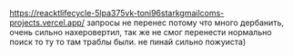 https://reacktlifecycle-5lpa375vk-toni96starkgmailcoms-projects.vercel.app/
запросы не перенес потому что много дербанить, очень сильно нахеровертил, так же не смог перенести нормально поиск то ту то там траблы были. не пинай сильно пожуиста)
